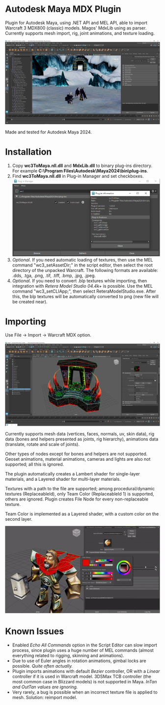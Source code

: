 # Autodesk Maya MDX Plugin
Plugin for Autodesk Maya, using .NET API and MEL API, able to import Warcraft 3 MDX800 (classic) models. Magos' MdxLib using as parser. Currently supports mesh import, rig, joint animations, and texture loading.

![](images/arthasillidan.png)

Made and tested for Autodesk Maya 2024.

# Installation
1. Copy **wc3ToMaya.nll.dll** and **MdxLib.dll** to binary plug-ins directory. For example **C:\Program Files\Autodesk\Maya2024\bin\plug-ins**.
2. Find **wc3ToMaya.nll.dll** in Plug-in Manager and set checkboxes.
![Plug-in](images/window.png)
3. *Optional*. If you need automatic loading of textures, then use the MEL command "wc3_setAssetDir;" in the script editor, then select the root directory of the unpacked Warcraft. The following formats are available: .dds, .tga, .png, .tif, .tiff, .bmp, .jpg, .jpeg.
4. *Optional*. If you need to convert .blp textures while importing, then integration with *Retera Model Studio 04.4k+* is possible. Use the MEL command "wc3_setCLIApp;", then select ReteraModelStudio.exe. After this, the blp textures will be automatically converted to png (new file will be created near).

# Importing

Use File -> Import -> Warcraft MDX option. 

![](images/demongate.png)

Currently supports mesh data (vertices, faces, normals, uv, skin data), rig data (bones and helpers presented as joints, rig hierarchy), animations data (translate, rotate and scale of joints).

Other types of nodes except for bones and helpers are not supported. Geoset animations, material animations, cameras and lights are also not supported; all this is ignored.

The plugin automatically creates a Lambert shader for single-layer materials, and a Layered shader for multi-layer materials.

Textures with a path to the file are supported; among procedural/dynamic textures (ReplaceableId), only Team Color (ReplaceableId 1) is supported, others are ignored. Plugin creates File Node for every non-replaceable texture.

Team Color is implemented as a Layered shader, with a custom color on the second layer.

![Team Color](images/paladin.gif)

# Known Issues

- Enabled *Echo All Commands* option in the Script Editor can slow import process, since plugin uses a huge number of MEL commands (almost everything related to rigging, skinning and animations).
- Due to use of Euler angles in rotation animations, gimbal locks are possible. *Quite often actually.*
- Plugin imports animations with default *Bezier* controller, OR with a *Linear* controller if it is used in Warcraft model. 3DSMax TCB controller (the most common case in Blizzard models) is not supported in Maya. *InTan and OutTan values are ignoring.*
- Very rarely, a bug is possible when an incorrect texture file is applied to mesh. Solution: reimport model.